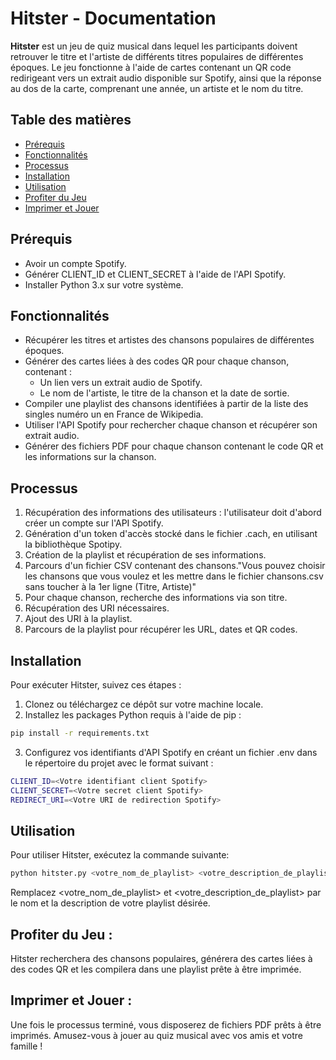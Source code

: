 # Hitster - Documentation

**Hitster** est un jeu de quiz musical dans lequel les participants doivent retrouver le titre et l'artiste de différents titres populaires de différentes époques. Le jeu fonctionne à l'aide de cartes contenant un QR code redirigeant vers un extrait audio disponible sur Spotify, ainsi que la réponse au dos de la carte, comprenant une année, un artiste et le nom du titre.

## Table des matières

- [Prérequis](#prérequis)
- [Fonctionnalités](#fonctionnalités)
- [Processus](#processus)
- [Installation](#installation)
- [Utilisation](#utilisation)
- [Profiter du Jeu](#profiter-du-jeu)
- [Imprimer et Jouer](#imprimer-et-jouer)

## Prérequis

- Avoir un compte Spotify.
- Générer CLIENT_ID et CLIENT_SECRET à l'aide de l'API Spotify.
- Installer Python 3.x sur votre système.

## Fonctionnalités

- Récupérer les titres et artistes des chansons populaires de différentes époques.
- Générer des cartes liées à des codes QR pour chaque chanson, contenant :
  - Un lien vers un extrait audio de Spotify.
  - Le nom de l'artiste, le titre de la chanson et la date de sortie.
- Compiler une playlist des chansons identifiées à partir de la liste des singles numéro un en France de Wikipedia.
- Utiliser l'API Spotify pour rechercher chaque chanson et récupérer son extrait audio.
- Générer des fichiers PDF pour chaque chanson contenant le code QR et les informations sur la chanson.

## Processus

1. Récupération des informations des utilisateurs : l'utilisateur doit d'abord créer un compte sur l'API Spotify.
2. Génération d'un token d'accès stocké dans le fichier .cach, en utilisant la bibliothèque Spotipy.
3. Création de la playlist et récupération de ses informations.
4. Parcours d'un fichier CSV contenant des chansons."Vous pouvez choisir les chansons que vous voulez et les mettre dans le fichier chansons.csv sans toucher à la 1er ligne (Titre, Artiste)"
5. Pour chaque chanson, recherche des informations via son titre.
6. Récupération des URI nécessaires.
7. Ajout des URI à la playlist.
8. Parcours de la playlist pour récupérer les URL, dates et QR codes.

## Installation

Pour exécuter Hitster, suivez ces étapes :

1. Clonez ou téléchargez ce dépôt sur votre machine locale.
2. Installez les packages Python requis à l'aide de pip :



```bash
pip install -r requirements.txt
```

3. Configurez vos identifiants d'API Spotify en créant un fichier .env dans le répertoire du projet avec le format suivant :


```bash
CLIENT_ID=<Votre identifiant client Spotify>
CLIENT_SECRET=<Votre secret client Spotify>
REDIRECT_URI=<Votre URI de redirection Spotify>
```

## Utilisation

Pour utiliser Hitster, exécutez la commande suivante:
```bash
python hitster.py <votre_nom_de_playlist> <votre_description_de_playlist>
```
Remplacez <votre_nom_de_playlist> et <votre_description_de_playlist> par le nom et la description de votre playlist désirée.

## Profiter du Jeu : 
Hitster recherchera des chansons populaires, générera des cartes liées à des codes QR et les compilera dans une playlist prête à être imprimée.
## Imprimer et Jouer :
Une fois le processus terminé, vous disposerez de fichiers PDF prêts à être imprimés. Amusez-vous à jouer au quiz musical avec vos amis et votre famille !
